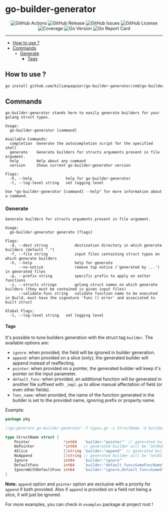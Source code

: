 <!-- This file is safe to edit. Once it exists it will not be overwritten. -->

# go-builder-generator <!-- omit in toc -->

<p align="center">
  <img alt="GitHub Actions" src="https://img.shields.io/github/actions/workflow/status/kilianpaquier/go-builder-generator/integration.yml?branch=main&style=for-the-badge">
  <img alt="GitHub Release" src="https://img.shields.io/github/v/release/kilianpaquier/go-builder-generator?include_prereleases&sort=semver&style=for-the-badge">
  <img alt="GitHub Issues" src="https://img.shields.io/github/issues-raw/kilianpaquier/go-builder-generator?style=for-the-badge">
  <img alt="GitHub License" src="https://img.shields.io/github/license/kilianpaquier/go-builder-generator?style=for-the-badge">
  <img alt="Coverage" src="https://img.shields.io/codecov/c/github/kilianpaquier/go-builder-generator/main?style=for-the-badge">
  <img alt="Go Version" src="https://img.shields.io/github/go-mod/go-version/kilianpaquier/go-builder-generator/main?style=for-the-badge&label=Go+Version">
  <img alt="Go Report Card" src="https://goreportcard.com/badge/github.com/kilianpaquier/go-builder-generator?style=for-the-badge">
</p>

---

- [How to use ?](#how-to-use-)
- [Commands](#commands)
  - [Generate](#generate)
    - [Tags](#tags)

## How to use ?

```sh
go install github.com/kilianpaquier/go-builder-generator/cmd/go-builder-generator@latest
```

## Commands

```
go-builder-generator stands here to easily generate builders for your golang struct types.

Usage:
  go-builder-generator [command]

Available Commands:
  completion  Generate the autocompletion script for the specified shell
  generate    Generate builders for structs arguments present in file argument.
  help        Help about any command
  version     Shows current go-builder-generator version

Flags:
  -h, --help               help for go-builder-generator
  -l, --log-level string   set logging level

Use "go-builder-generator [command] --help" for more information about a command.
```

### Generate

```
Generate builders for structs arguments present in file argument.

Usage:
  go-builder-generator generate [flags]

Flags:
  -d, --dest string            destination directory in which generate builders (default ".")
  -f, --file string            input files containing struct types on which generate builders
  -h, --help                   help for generate
      --no-notice              remove top notice ('generated by ...') in generated files
  -p, --prefix string          specific prefix to apply on setter functions
  -s, --structs strings        golang struct names on which generate builders (they must be contained in given input files)
      --validate-func string   validate function name to be executed in Build, must have the signature 'func () error' and associated to built struct

Global Flags:
  -l, --log-level string   set logging level
```

#### Tags

It's possible to tune builders generation with the struct tag `builder`. The available options are:

- `ignore`: when provided, the field will be ignored in builder generation.
- `append`: when provided on a slice (only), the generated builder will append instead of reaffecting.
- `pointer`: when provided on a pointer, the generated builder will keep it's pointer on the input parameter.
- `default_func`: when provided, an additional function will be generated in another file suffixed with `_impl.go` to allow manual affectation of field (or even other fields).
- `func_name`: when provided, the name of the function generated in the builder is set to the provided name, ignoring prefix or property name.

Example:

```go
package pkg

//go:generate go-builder-generator -f types.go -s StructName -d builders

type StructName struct {
	Pointer               *int64   `builder:"pointer"` // generated builder will be 'SetPointer(pointer *int64)'
	NoPointer             *int64   // generated builder will be 'SetNoPointer(noPointer int64)'
	ASlice                []string `builder:"append"` // generated builder will be 'SetASlice(aSlice ...string)', additionally the affectation will be `b.ASlice = append(b.ASlice, aSlice...)`
	NoAppend              []string // generated builder will be 'SetASlice(noAppend []string)', additionally the affectation will be `b.NoAppend = noAppend`
	Ignore                int64    `builder:"ignore"`                            // no builder will be generated on this field
	DefaultFunc           int64    `builder:"default_func=SomeFuncName"`         // an additional function named 'SomeFuncName' will be generated in target package file '_impl.go' and associated to builder struct
	IgnoreWithDefaultFunc int64    `builder:"ignore,default_func=SomeOtherFunc"` // no builder will be generated and the additional function will be generated
}
```

**Note:** `append` option and `pointer` option are exclusive with a priority for `append` if both provided. Also if `append` is provided on a field not being a slice, it will just be ignored.

For more examples, you can check in `examples` package at project root !